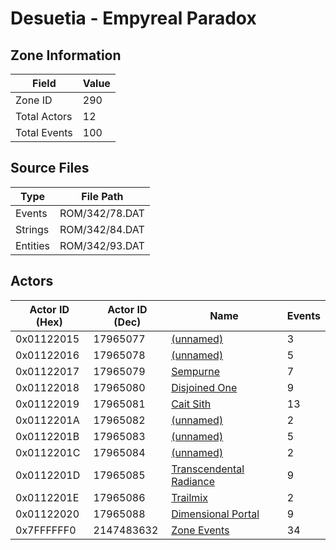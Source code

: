 # Desuetia - Empyreal Paradox

## Zone Information

| Field        |   Value |
|--------------|---------|
| Zone ID      |     290 |
| Total Actors |      12 |
| Total Events |     100 |

## Source Files

| Type     | File Path      |
|----------|----------------|
| Events   | ROM/342/78.DAT |
| Strings  | ROM/342/84.DAT |
| Entities | ROM/342/93.DAT |

## Actors

| Actor ID (Hex)   |   Actor ID (Dec) | Name                                                                     |   Events |
|------------------|------------------|--------------------------------------------------------------------------|----------|
| 0x01122015       |         17965077 | [(unnamed)](./17965077.md)                                               |        3 |
| 0x01122016       |         17965078 | [(unnamed)](./17965078.md)                                               |        5 |
| 0x01122017       |         17965079 | [Sempurne](./17965079%20-%20Sempurne.md)                                 |        7 |
| 0x01122018       |         17965080 | [Disjoined One](./17965080%20-%20Disjoined%20One.md)                     |        9 |
| 0x01122019       |         17965081 | [Cait Sith](./17965081%20-%20Cait%20Sith.md)                             |       13 |
| 0x0112201A       |         17965082 | [(unnamed)](./17965082.md)                                               |        2 |
| 0x0112201B       |         17965083 | [(unnamed)](./17965083.md)                                               |        5 |
| 0x0112201C       |         17965084 | [(unnamed)](./17965084.md)                                               |        2 |
| 0x0112201D       |         17965085 | [Transcendental Radiance](./17965085%20-%20Transcendental%20Radiance.md) |        9 |
| 0x0112201E       |         17965086 | [Trailmix](./17965086%20-%20Trailmix.md)                                 |        2 |
| 0x01122020       |         17965088 | [Dimensional Portal](./17965088%20-%20Dimensional%20Portal.md)           |        9 |
| 0x7FFFFFF0       |       2147483632 | [Zone Events](./Zone%20Events.md)                                        |       34 |